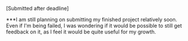 [Submitted after deadline]

***I am still planning on submitting my finished project relatively soon. Even if I'm being failed, I was wondering if it would be possible to still get feedback on it, as I feel it would be quite useful for my growth.
